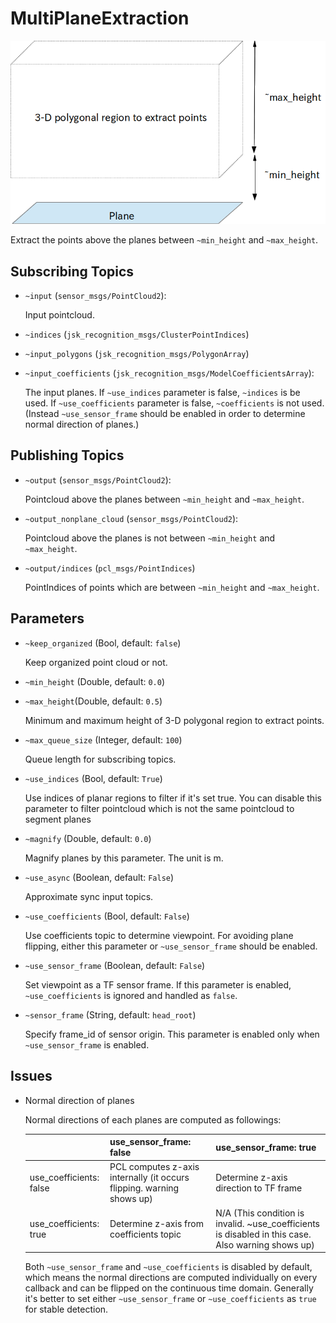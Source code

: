 # MultiPlaneExtraction
![MultiPlaneExtraction](images/multi_plane_extraction.png)

Extract the points above the planes between `~min_height` and `~max_height`.

## Subscribing Topics
* `~input` (`sensor_msgs/PointCloud2`):

   Input pointcloud.
* `~indices` (`jsk_recognition_msgs/ClusterPointIndices`)
* `~input_polygons` (`jsk_recognition_msgs/PolygonArray`)
* `~input_coefficients` (`jsk_recognition_msgs/ModelCoefficientsArray`):

   The input planes.
   If `~use_indices` parameter is false, `~indices` is be used.
   If `~use_coefficients` parameter is false, `~coefficients` is not used. (Instead `~use_sensor_frame` should be enabled in order to determine normal direction of planes.)

## Publishing Topics
* `~output` (`sensor_msgs/PointCloud2`):

   Pointcloud above the planes between `~min_height` and `~max_height`.
* `~output_nonplane_cloud` (`sensor_msgs/PointCloud2`):

   Pointcloud above the planes is not between `~min_height` and `~max_height`.
* `~output/indices` (`pcl_msgs/PointIndices`)

  PointIndices of points which are between `~min_height` and `~max_height`.

## Parameters
* `~keep_organized` (Bool, default: `false`)

   Keep organized point cloud or not.

* `~min_height` (Double, default: `0.0`)
* `~max_height`(Double, default: `0.5`)

   Minimum and maximum height of 3-D polygonal region to extract points.
* `~max_queue_size` (Integer, default: `100`)

   Queue length for subscribing topics.
* `~use_indices` (Bool, default: `True`)

   Use indices of planar regions to filter if it's set true.
   You can disable this parameter to filter pointcloud which is not the same pointcloud
   to segment planes
* `~magnify` (Double, default: `0.0`)

   Magnify planes by this parameter. The unit is m.
* `~use_async` (Boolean, default: `False`)

   Approximate sync input topics.
* `~use_coefficients` (Bool, default: `False`)

   Use coefficients topic to determine viewpoint.
   For avoiding plane flipping, either this parameter or `~use_sensor_frame` should be enabled.
* `~use_sensor_frame` (Boolean, default: `False`)

   Set viewpoint as a TF sensor frame.
   If this parameter is enabled, `~use_coefficients` is ignored and handled as `false`.
* `~sensor_frame` (String, default: `head_root`)

   Specify frame\_id of sensor origin.
   This parameter is enabled only when `~use_sensor_frame` is enabled.

## Issues

- Normal direction of planes

  Normal directions of each planes are computed as followings:

  |                         | use_sensor_frame: false            | use_sensor_frame: true                 |
  |-------------------------|------------------------------------|----------------------------------------|
  | use_coefficients: false | PCL computes z-axis internally (it occurs flipping. warning shows up)   | Determine z-axis direction to TF frame |
  | use_coefficients: true  | Determine z-axis from coefficients topic | N/A (This condition is invalid. ~use_coefficients is disabled in this case. Also warning shows up)                 |
  
  Both `~use_sensor_frame` and `~use_coefficients` is disabled by default, which means the normal directions are computed individually on every callback and can be flipped on the continuous time domain.
  Generally it's better to set either `~use_sensor_frame` or `~use_coefficients` as `true` for stable detection.
